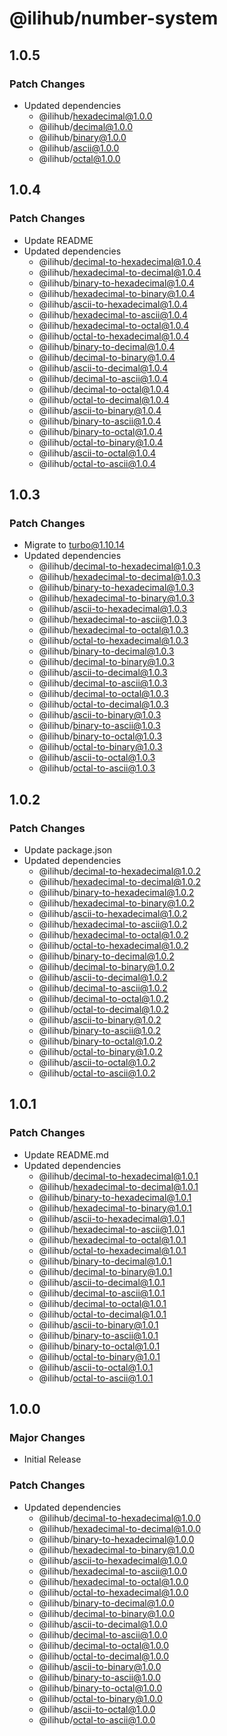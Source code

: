 # @ilihub/number-system

## 1.0.5

### Patch Changes

- Updated dependencies
  - @ilihub/hexadecimal@1.0.0
  - @ilihub/decimal@1.0.0
  - @ilihub/binary@1.0.0
  - @ilihub/ascii@1.0.0
  - @ilihub/octal@1.0.0

## 1.0.4

### Patch Changes

- Update README
- Updated dependencies
  - @ilihub/decimal-to-hexadecimal@1.0.4
  - @ilihub/hexadecimal-to-decimal@1.0.4
  - @ilihub/binary-to-hexadecimal@1.0.4
  - @ilihub/hexadecimal-to-binary@1.0.4
  - @ilihub/ascii-to-hexadecimal@1.0.4
  - @ilihub/hexadecimal-to-ascii@1.0.4
  - @ilihub/hexadecimal-to-octal@1.0.4
  - @ilihub/octal-to-hexadecimal@1.0.4
  - @ilihub/binary-to-decimal@1.0.4
  - @ilihub/decimal-to-binary@1.0.4
  - @ilihub/ascii-to-decimal@1.0.4
  - @ilihub/decimal-to-ascii@1.0.4
  - @ilihub/decimal-to-octal@1.0.4
  - @ilihub/octal-to-decimal@1.0.4
  - @ilihub/ascii-to-binary@1.0.4
  - @ilihub/binary-to-ascii@1.0.4
  - @ilihub/binary-to-octal@1.0.4
  - @ilihub/octal-to-binary@1.0.4
  - @ilihub/ascii-to-octal@1.0.4
  - @ilihub/octal-to-ascii@1.0.4

## 1.0.3

### Patch Changes

- Migrate to turbo@1.10.14
- Updated dependencies
  - @ilihub/decimal-to-hexadecimal@1.0.3
  - @ilihub/hexadecimal-to-decimal@1.0.3
  - @ilihub/binary-to-hexadecimal@1.0.3
  - @ilihub/hexadecimal-to-binary@1.0.3
  - @ilihub/ascii-to-hexadecimal@1.0.3
  - @ilihub/hexadecimal-to-ascii@1.0.3
  - @ilihub/hexadecimal-to-octal@1.0.3
  - @ilihub/octal-to-hexadecimal@1.0.3
  - @ilihub/binary-to-decimal@1.0.3
  - @ilihub/decimal-to-binary@1.0.3
  - @ilihub/ascii-to-decimal@1.0.3
  - @ilihub/decimal-to-ascii@1.0.3
  - @ilihub/decimal-to-octal@1.0.3
  - @ilihub/octal-to-decimal@1.0.3
  - @ilihub/ascii-to-binary@1.0.3
  - @ilihub/binary-to-ascii@1.0.3
  - @ilihub/binary-to-octal@1.0.3
  - @ilihub/octal-to-binary@1.0.3
  - @ilihub/ascii-to-octal@1.0.3
  - @ilihub/octal-to-ascii@1.0.3

## 1.0.2

### Patch Changes

- Update package.json
- Updated dependencies
  - @ilihub/decimal-to-hexadecimal@1.0.2
  - @ilihub/hexadecimal-to-decimal@1.0.2
  - @ilihub/binary-to-hexadecimal@1.0.2
  - @ilihub/hexadecimal-to-binary@1.0.2
  - @ilihub/ascii-to-hexadecimal@1.0.2
  - @ilihub/hexadecimal-to-ascii@1.0.2
  - @ilihub/hexadecimal-to-octal@1.0.2
  - @ilihub/octal-to-hexadecimal@1.0.2
  - @ilihub/binary-to-decimal@1.0.2
  - @ilihub/decimal-to-binary@1.0.2
  - @ilihub/ascii-to-decimal@1.0.2
  - @ilihub/decimal-to-ascii@1.0.2
  - @ilihub/decimal-to-octal@1.0.2
  - @ilihub/octal-to-decimal@1.0.2
  - @ilihub/ascii-to-binary@1.0.2
  - @ilihub/binary-to-ascii@1.0.2
  - @ilihub/binary-to-octal@1.0.2
  - @ilihub/octal-to-binary@1.0.2
  - @ilihub/ascii-to-octal@1.0.2
  - @ilihub/octal-to-ascii@1.0.2

## 1.0.1

### Patch Changes

- Update README.md
- Updated dependencies
  - @ilihub/decimal-to-hexadecimal@1.0.1
  - @ilihub/hexadecimal-to-decimal@1.0.1
  - @ilihub/binary-to-hexadecimal@1.0.1
  - @ilihub/hexadecimal-to-binary@1.0.1
  - @ilihub/ascii-to-hexadecimal@1.0.1
  - @ilihub/hexadecimal-to-ascii@1.0.1
  - @ilihub/hexadecimal-to-octal@1.0.1
  - @ilihub/octal-to-hexadecimal@1.0.1
  - @ilihub/binary-to-decimal@1.0.1
  - @ilihub/decimal-to-binary@1.0.1
  - @ilihub/ascii-to-decimal@1.0.1
  - @ilihub/decimal-to-ascii@1.0.1
  - @ilihub/decimal-to-octal@1.0.1
  - @ilihub/octal-to-decimal@1.0.1
  - @ilihub/ascii-to-binary@1.0.1
  - @ilihub/binary-to-ascii@1.0.1
  - @ilihub/binary-to-octal@1.0.1
  - @ilihub/octal-to-binary@1.0.1
  - @ilihub/ascii-to-octal@1.0.1
  - @ilihub/octal-to-ascii@1.0.1

## 1.0.0

### Major Changes

- Initial Release

### Patch Changes

- Updated dependencies
  - @ilihub/decimal-to-hexadecimal@1.0.0
  - @ilihub/hexadecimal-to-decimal@1.0.0
  - @ilihub/binary-to-hexadecimal@1.0.0
  - @ilihub/hexadecimal-to-binary@1.0.0
  - @ilihub/ascii-to-hexadecimal@1.0.0
  - @ilihub/hexadecimal-to-ascii@1.0.0
  - @ilihub/hexadecimal-to-octal@1.0.0
  - @ilihub/octal-to-hexadecimal@1.0.0
  - @ilihub/binary-to-decimal@1.0.0
  - @ilihub/decimal-to-binary@1.0.0
  - @ilihub/ascii-to-decimal@1.0.0
  - @ilihub/decimal-to-ascii@1.0.0
  - @ilihub/decimal-to-octal@1.0.0
  - @ilihub/octal-to-decimal@1.0.0
  - @ilihub/ascii-to-binary@1.0.0
  - @ilihub/binary-to-ascii@1.0.0
  - @ilihub/binary-to-octal@1.0.0
  - @ilihub/octal-to-binary@1.0.0
  - @ilihub/ascii-to-octal@1.0.0
  - @ilihub/octal-to-ascii@1.0.0
